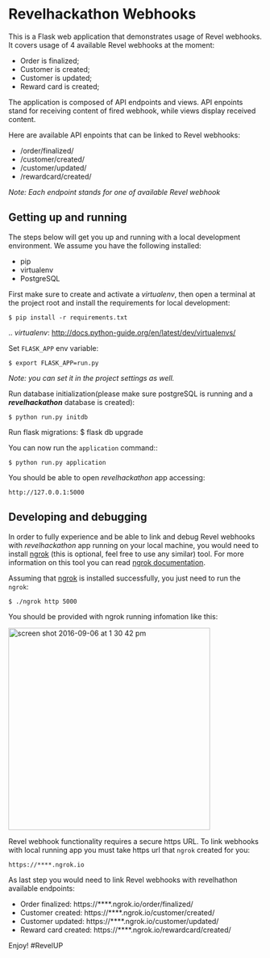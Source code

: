 **Revelhackathon Webhooks**
==================

This is a Flask web application that demonstrates usage of Revel webhooks.
It covers usage of 4 available Revel webhooks at the moment:

* Order is finalized;
* Customer is created;
* Customer is updated;
* Reward card is created;

The application is composed of API endpoints and views. API enpoints stand for receiving content of fired webhook, while views display received content.

Here are available API enpoints that can be linked to Revel webhooks:

* /order/finalized/
* /customer/created/
* /customer/updated/
* /rewardcard/created/

_Note: Each endpoint stands for one of available Revel webhook_

Getting up and running
----------------------

The steps below will get you up and running with a local development environment. We assume you have the following installed:

* pip
* virtualenv
* PostgreSQL


First make sure to create and activate a _virtualenv_, then open a terminal at the project root and install the requirements for local development:

    $ pip install -r requirements.txt

.. _virtualenv_: http://docs.python-guide.org/en/latest/dev/virtualenvs/

Set `FLASK_APP` env variable:

    $ export FLASK_APP=run.py

_Note: you can set it in the project settings as well._

Run database initialization(please make sure postgreSQL is running and a **_revelhackathon_** database is created):

    $ python run.py initdb

Run flask migrations:
    $ flask db upgrade

You can now run the ``application`` command::

    $ python run.py application

You should be able to open _revelhackathon_ app accessing:

    http://127.0.0.1:5000

Developing and debugging
------------------------
In order to fully experience and be able to link and debug Revel webhooks with _revelhackathon_ app running on your local machine, you would need to install [ngrok](https://ngrok.com/) (this is optional, feel free to use any similar) tool. For more information on this tool you can read [ngrok documentation](https://ngrok.com/docs).

Assuming that [ngrok](https://ngrok.com/) is installed successfully, you just need to run the `ngrok`:

    $ ./ngrok http 5000

You should be provided with ngrok running infomation like this:

<img width="400" alt="screen shot 2016-09-06 at 1 30 42 pm" src="https://cloud.githubusercontent.com/assets/3380583/18262221/f2766c90-7442-11e6-920f-1f3e51526601.png">



Revel webhook functionality requires a secure https URL. To link webhooks with local running app you must take https url that `ngrok` created for you:

    https://****.ngrok.io


As last step you would need to link Revel webhooks with revelhathon available endpoints:

* Order finalized: https://****.ngrok.io/order/finalized/
* Customer created: https://****.ngrok.io/customer/created/
* Customer updated: https://****.ngrok.io/customer/updated/
* Reward card created: https://****.ngrok.io/rewardcard/created/

Enjoy! #RevelUP


